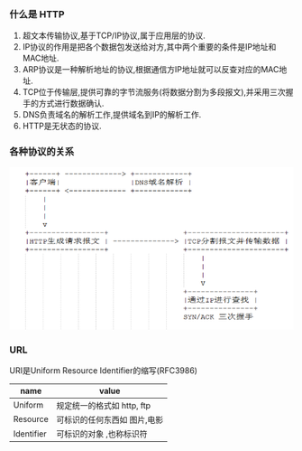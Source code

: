### 什么是 HTTP

1. 超文本传输协议,基于TCP/IP协议,属于应用层的协议.
2. IP协议的作用是把各个数据包发送给对方,其中两个重要的条件是IP地址和MAC地址.
3. ARP协议是一种解析地址的协议,根据通信方IP地址就可以反查对应的MAC地址.
4. TCP位于传输层,提供可靠的字节流服务(将数据分割为多段报文),并采用三次握手的方式进行数据确认.
5. DNS负责域名的解析工作,提供域名到IP的解析工作.
6. HTTP是无状态的协议.

### 各种协议的关系
![](/assets/2019-01-12_002502.png)

### URL
URI是Uniform Resource Identifier的缩写(RFC3986)

| name  | value |
| ------------- | ------------- |
| Uniform  | 规定统一的格式如 http, ftp  |
| Resource  | 可标识的任何东西如 图片,电影  |
| Identifier| 可标识的对象 ,也称标识符  |

